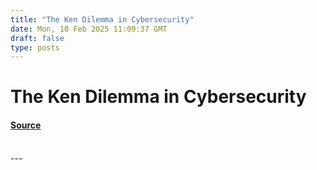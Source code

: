 ```yaml
---
title: "The Ken Dilemma in Cybersecurity"
date: Mon, 10 Feb 2025 11:09:37 GMT
draft: false
type: posts
---
```

# The Ken Dilemma in Cybersecurity









#### [Source](https://hackernoon.com/the-ken-dilemma-in-cybersecurity?source=rss)

<br/>
---

